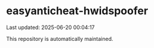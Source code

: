 # easyanticheat-hwidspoofer

Last updated: 2025-06-20 00:04:17

This repository is automatically maintained.
